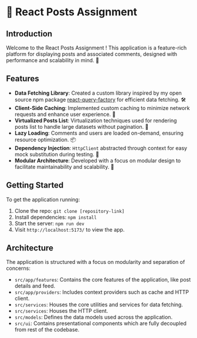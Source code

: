 
# 🌟 React Posts Assignment

## Introduction

Welcome to the React Posts Assignment ! This application is a feature-rich platform for displaying posts and associated comments, designed with performance and scalability in mind. 🚀

## Features

- **Data Fetching Library**: Created a custom library inspired by my open source npm package [react-query-factory](https://www.npmjs.com/package/react-query-factory) for efficient data fetching. 🛠️
- **Client-Side Caching**: Implemented custom caching to minimize network requests and enhance user experience. 💾
- **Virtualized Posts List**: Virtualization techniques used for rendering posts list to handle large datasets without pagination. 📜
- **Lazy Loading**: Comments and users are loaded on-demand, ensuring resource optimization. 📦
- **Dependency Injection**: `HttpClient` abstracted through context for easy mock substitution during testing. 🔄
- **Modular Architecture**: Developed with a focus on modular design to facilitate maintainability and scalability. 🧩

## Getting Started

To get the application running:

1. Clone the repo: `git clone [repository-link]`
2. Install dependencies: `npm install`
3. Start the server: `npm run dev`
4. Visit `http://localhost:5173/` to view the app.

## Architecture

The application is structured with a focus on modularity and separation of concerns:

- `src/app/features`: Contains the core features of the application, like post details and feed.
- `src/app/providers`: Includes context providers such as cache and HTTP client.
- `src/services`: Houses the core utilities and services for data fetching.
- `src/services`: Houses the HTTP client.
- `src/models`: Defines the data models used across the application.
- `src/ui`: Contains presentational components which are fully decoupled from rest of the codebase.
